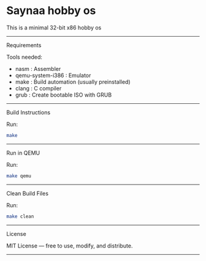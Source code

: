 # Saynaa hobby os

This is a minimal 32-bit x86 hobby os

-----------------------------------------
Requirements

Tools needed:

- nasm               : Assembler
- qemu-system-i386   : Emulator
- make               : Build automation (usually preinstalled)
- clang              : C compiler
- grub               : Create bootable ISO with GRUB

-----------------------------------------
Build Instructions

Run:
```bash
make
```
-----------------------------------------
Run in QEMU

Run:
```bash
make qemu
```

-----------------------------------------
Clean Build Files

Run:
```bash
make clean
```

-----------------------------------------
License

MIT License — free to use, modify, and distribute.

-----------------------------------------
